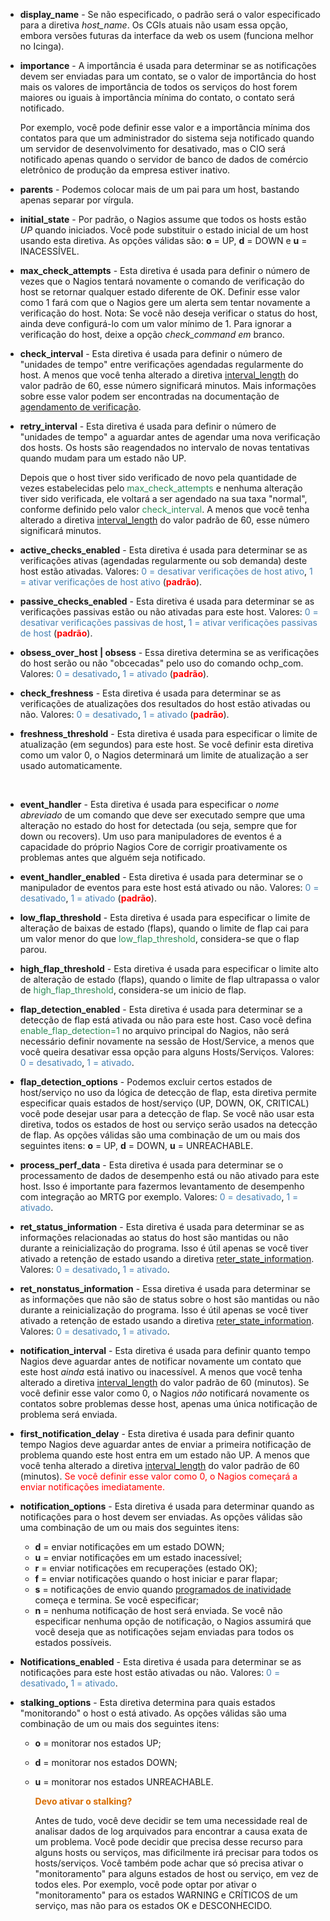 - **display_name** - Se não especificado, o padrão será o valor especificado para a diretiva *host_name*. Os CGIs atuais não usam essa opção, embora versões futuras da interface da web os usem (funciona melhor no Icinga).

  

- **importance** - A importância é usada para determinar se as notificações devem ser enviadas para um contato, se o valor de importância do host mais os valores de importância de todos os serviços do host forem maiores ou iguais à importância mínima do contato, o contato será notificado. 

  Por exemplo, você pode definir esse valor e a importância mínima dos contatos para que um administrador do sistema seja notificado quando um servidor de desenvolvimento for desativado, mas o CIO será notificado apenas quando o servidor de banco de dados de comércio eletrônico de produção da empresa estiver inativo.

  

- **parents** - Podemos colocar mais de um pai para um host, bastando apenas separar por vírgula.

  

- **initial_state** -  Por padrão, o Nagios assume que todos os hosts estão *UP* quando iniciados. Você pode substituir o estado inicial de um host usando esta diretiva. As opções válidas são: **o** = UP, **d** = DOWN e **u** = INACESSÍVEL.

  

- **max_check_attempts** - Esta diretiva é usada para definir o número de vezes que o Nagios tentará novamente o comando de verificação do host se retornar qualquer estado diferente de OK. Definir esse valor como 1 fará com que o Nagios gere um alerta sem tentar novamente a verificação do host. Nota: Se você não deseja verificar o status do host, ainda deve configurá-lo com um valor mínimo de 1. Para ignorar a verificação do host, deixe a opção *check_command em* branco.

  

- **check_interval** -  Esta diretiva é usada para definir o número de "unidades de tempo" entre verificações agendadas regularmente do host. A menos que você tenha alterado a diretiva [interval_length](https://assets.nagios.com/downloads/nagioscore/docs/nagioscore/4/en/configmain.html#interval_length) do valor padrão de 60, esse número significará minutos. Mais informações sobre esse valor podem ser encontradas na documentação de [agendamento de verificação](https://assets.nagios.com/downloads/nagioscore/docs/nagioscore/4/en/checkscheduling.html).

  

- **retry_interval** -  Esta diretiva é usada para definir o número de "unidades de tempo" a aguardar antes de agendar uma nova verificação dos hosts. Os hosts são reagendados no intervalo de novas tentativas quando mudam para um estado não UP. 

  Depois que o host tiver sido verificado de novo pela quantidade de vezes estabelecidas pelo <span style="color:#2E8B57">max_check_attempts</span> e nenhuma alteração tiver sido verificada, ele voltará a ser agendado na sua taxa "normal", conforme definido pelo valor <span style="color:#2E8B57">check_interval</span>. A menos que você tenha alterado a diretiva [interval_length](https://assets.nagios.com/downloads/nagioscore/docs/nagioscore/4/en/configmain.html#interval_length) do valor padrão de 60, esse número significará minutos.

  

- **active_checks_enabled** - Esta diretiva é usada para determinar se as verificações ativas (agendadas regularmente ou sob demanda) deste host estão ativadas. 
  Valores: <span style="color:#4682B4">0 = desativar verificações de host ativo</span>, <span style="color:#4682B4">1 = ativar verificações de host ativo</span> (<span style="color:red">**padrão**</span>).

  

- **passive_checks_enabled** - Esta diretiva é usada para determinar se as verificações passivas estão ou não ativadas para este host. 
  Valores: <span style="color:#4682B4">0 = desativar verificações passivas de host</span>, <span style="color:#4682B4">1 = ativar verificações passivas de host</span> (<span style="color:red">**padrão**</span>).

  

- **obsess_over_host | obsess** - Essa diretiva determina se as verificações do host serão ou não "obcecadas" pelo uso do comando ochp_com. 
  Valores: <span style="color:#4682B4">0 = desativado</span>, <span style="color:#4682B4">1 = ativado</span> (<span style="color:red">**padrão**</span>).

  

- **check_freshness** -  Esta diretiva é usada para determinar se as verificações de atualizações dos resultados do host estão ativadas ou não. 
  Valores: <span style="color:#4682B4">0 = desativado</span>, <span style="color:#4682B4">1 = ativado</span> (<span style="color:red">**padrão**</span>).

  

- **freshness_threshold** - Esta diretiva é usada para especificar o limite de atualização (em segundos) para este host. Se você definir esta diretiva como um valor 0, o Nagios determinará um limite de atualização a ser usado automaticamente.

  ​	

- **event_handler** -  Esta diretiva é usada para especificar o *nome abreviado* de um comando que deve ser executado sempre que uma alteração no estado do host for detectada (ou seja, sempre que for down ou recovers). 
  Um uso para manipuladores de eventos é a capacidade do próprio Nagios Core de corrigir proativamente os problemas antes que alguém seja notificado.

  

- **event_handler_enabled** - Esta diretiva é usada para determinar se o manipulador de eventos para este host está ativado ou não. 
  Valores: <span style="color:#4682B4">0 = desativado</span>, <span style="color:#4682B4">1 = ativado</span> (<span style="color:red">**padrão**</span>).

  

- **low_flap_threshold** - Esta diretiva é usada para especificar o limite de alteração de baixas de estado (flaps), quando o limite de flap cai para um valor menor do que <span style="color:#2E8B57">low_flap_threshold</span>, considera-se que o flap parou.

  

- **high_flap_threshold** - Esta diretiva é usada para especificar o limite alto de alteração de estado (flaps), quando o limite de flap ultrapassa o valor de <span style="color:#2E8B57">high_flap_threshold</span>, considera-se um inicio de flap.

  

- **flap_detection_enabled** - Esta diretiva é usada para determinar se a detecção de flap está ativada ou não para este host. Caso você defina  <span style="color:#2E8B57">enable_flap_detection=1</span> no arquivo principal do Nagios, não será necessário definir novamente na sessão de Host/Service, a menos que você queira desativar essa opção para alguns Hosts/Serviços.
  Valores: <span style="color:#4682B4">0 = desativado</span>, <span style="color:#4682B4">1 = ativado</span>.

   

- **flap_detection_options** - Podemos excluir certos estados de host/serviço no uso da lógica de detecção de flap, esta diretiva permite especificar quais estados de host/serviço (UP, DOWN, OK, CRITICAL) você pode desejar usar para a detecção de flap. Se você não usar esta diretiva, todos os estados de host ou serviço serão usados na detecção de flap. 
  As opções válidas são uma combinação de um ou mais dos seguintes itens: **o** = UP, **d** = DOWN, **u** = UNREACHABLE.

  

- **process_perf_data** - Esta diretiva é usada para determinar se o processamento de dados de desempenho está ou não ativado para este host. Isso é importante para fazermos levantamento de desempenho com integração ao MRTG por exemplo.
  Valores: <span style="color:#4682B4">0 = desativado</span>, <span style="color:#4682B4">1 = ativado</span>.

  

- **ret_status_information** - Esta diretiva é usada para determinar se as informações relacionadas ao status do host são mantidas ou não durante a reinicialização do programa. Isso é útil apenas se você tiver ativado a retenção de estado usando a diretiva [reter_state_information](https://assets.nagios.com/downloads/nagioscore/docs/nagioscore/4/en/configmain.html#retain_state_information). 
  Valores: <span style="color:#4682B4">0 = desativado</span>, <span style="color:#4682B4">1 = ativado</span>.

  

- **ret_nonstatus_information** - Essa diretiva é usada para determinar se as informações que não são de status sobre o host são mantidas ou não durante a reinicialização do programa. Isso é útil apenas se você tiver ativado a retenção de estado usando a diretiva [reter_state_information](https://assets.nagios.com/downloads/nagioscore/docs/nagioscore/4/en/configmain.html#retain_state_information). 
  Valores: <span style="color:#4682B4">0 = desativado</span>, <span style="color:#4682B4">1 = ativado</span>.

  

- **notification_interval** - Esta diretiva é usada para definir quanto tempo Nagios deve aguardar antes de notificar novamente um contato que este host *ainda* está inativo ou inacessível. A menos que você tenha alterado a diretiva [interval_length](https://assets.nagios.com/downloads/nagioscore/docs/nagioscore/4/en/configmain.html#interval_length) do valor padrão de 60 (minutos). Se você definir esse valor como 0, o Nagios *não* notificará novamente os contatos sobre problemas desse host, apenas uma única notificação de problema será enviada.

  

- **first_notification_delay** - Esta diretiva é usada para definir quanto tempo Nagios deve aguardar antes de enviar a primeira notificação de problema quando este host entra em um estado não UP. A menos que você tenha alterado a diretiva [interval_length](https://assets.nagios.com/downloads/nagioscore/docs/nagioscore/4/en/configmain.html#interval_length) do valor padrão de 60 (minutos). <span style="color:red">Se você definir esse valor como 0, o Nagios começará a enviar notificações imediatamente.</span>

  

- **notification_options** - Esta diretiva é usada para determinar quando as notificações para o host devem ser enviadas. As opções válidas são uma combinação de um ou mais dos seguintes itens: 

  - **d** = enviar notificações em um estado DOWN;
  - **u** = enviar notificações em um estado inacessível;
  - **r** = enviar notificações em recuperações (estado OK);
  - **f** = enviar notificações quando o host iniciar e parar flapar;
  - **s** = notificações de envio quando [programados de inatividade](https://assets.nagios.com/downloads/nagioscore/docs/nagioscore/4/en/downtime.html) começa e termina. Se você especificar;
  - **n** = nenhuma notificação de host será enviada. Se você não especificar nenhuma opção de notificação, o Nagios assumirá que você deseja que as notificações sejam enviadas para todos os estados possíveis.

  

- **Notifications_enabled** - Esta diretiva é usada para determinar se as notificações para este host estão ativadas ou não. 
  Valores: <span style="color:#4682B4">0 = desativado</span>, <span style="color:#4682B4">1 = ativado</span>.

  

- **stalking_options** - Esta diretiva determina para quais estados "monitorando" o host o está ativado. As opções válidas são uma combinação de um ou mais dos seguintes itens:

  - **o** = monitorar nos estados UP;

  - **d** = monitorar nos estados DOWN;

  - **u** = monitorar nos estados UNREACHABLE. 

    
    <span style="color:#d86c00">**Devo ativar o stalking?**</span>

    Antes de tudo, você deve decidir se tem uma necessidade real de analisar dados de log arquivados para encontrar a causa exata de um problema. Você pode decidir que precisa desse recurso para alguns hosts ou serviços, mas dificilmente irá precisar para todos os hosts/serviços. 
    Você também pode achar que só precisa ativar o "monitoramento" para alguns estados de host ou serviço, em vez de todos eles. Por exemplo, você pode optar por ativar o "monitoramento" para os estados WARNING e CRÍTICOS de um serviço, mas não para os estados OK e DESCONHECIDO.
